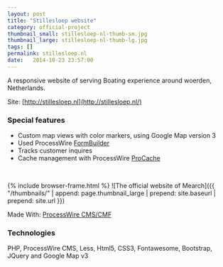 ```yaml
---
layout: post
title: "Stillesloep website"
category: official-project
thumbnail_small: stillesloep-nl-thumb-sm.jpg
thumbnail_large: stillesloep-nl-thumb-lg.jpg
tags: []
permalink: stillesloep.nl
date:   2014-10-23 23:57:00
---
```


A responsive website of serving Boating experience around woerden, Netherlands.

Site: [http://stillesloep.nl](http://stillesloep.nl/)

<!--more-->

### Special features

- Custom map views with color markers, using Google Map version 3
- Used ProcessWire [FormBuilder](http://modules.processwire.com/modules/form-builder/)
- Tracks customer inquires 
- Cache management with ProcessWire [ProCache](http://modules.processwire.com/modules/pro-cache/)

<br/>

{% include browser-frame.html %}
<span class="project-img-wrap">
![The official website of Mearch]({{ "/thumbnails/" | append: page.thumbnail_large | prepend: site.baseurl | prepend: site.url  }})
</span>

Made With: [ProcessWire CMS/CMF](http://processwire.com/)

### Technologies 
PHP, ProcessWire CMS, Less, Html5, CSS3, Fontawesome, Bootstrap, JQuery and Google Map v3 
